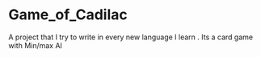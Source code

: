 # Game_of_Cadilac
A project that I try to write in every new language I learn . Its a card game with Min/max AI
